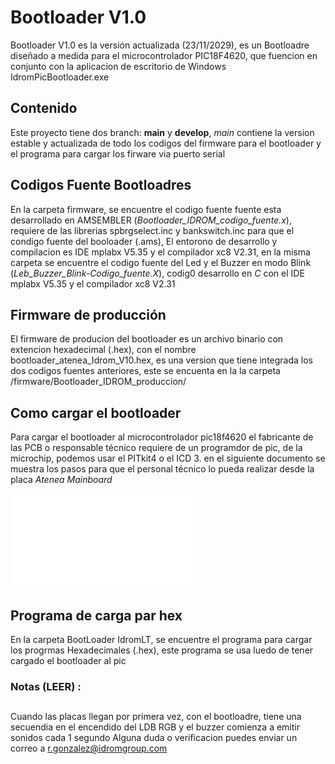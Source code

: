 # Bootloader V1.0
Bootloader V1.0 es la versión actualizada (23/11/2029), es un Bootloadre diseñado a medida para el microcontrolador PIC18F4620, que fuencion en conjunto con la aplicacion de escritorio de Windows IdromPicBootloader.exe

## Contenido
Este proyecto tiene dos branch: **main** y **develop**, *main* contiene la version estable y actualizada de todo los codigos del firmware para el bootloader y el programa para cargar los firware via puerto serial  



## Codigos Fuente Bootloadres 
 En la carpeta firmware, se encuentre el codigo fuente fuente esta desarrollado en AMSEMBLER (*Bootloader_IDROM_codigo_fuente.x*), requiere de las librerias spbrgselect.inc y bankswitch.inc para que el condigo fuente del booloader (.ams), El entorono de desarrollo y compilacion es IDE mplabx V5.35 y el compilador xc8 V2.31, en la misma carpeta se encuentre el codigo fuente del Led y el Buzzer en modo Blink (*Leb_Buzzer_Blink-Codigo_fuente.X*), codig0 desarrollo en *C* con el IDE mplabx V5.35 y el compilador xc8 V2.31

 
## Firmware de producción
El firmware de producion del bootloader es un archivo binario con extencion hexadecimal (.hex), con el nombre bootloader_atenea_Idrom_V10.hex, es una version que tiene integrada los dos codigos fuentes anteriores, este se encuenta en la  la carpeta /firmware/Bootloader_IDROM_produccion/

## Como cargar el bootloader

Para cargar el bootloader al microcontrolador pic18f4620 el fabricante de las PCB o responsable técnico requiere de un programdor de pic, de la microchip, podemos usar el PITkit4 o el ICD 3. en el siguiente documento se muestra los pasos para que el personal técnico lo pueda realizar desde la placa *Atenea Mainboard*

![](contenido/IT-16-Ed-1-Carga-de-bootloader-en-Mainboard.pdf)

## Programa de carga par hex 
 En la carpeta BootLoader IdromLT, se encuentre el programa para cargar los progrmas Hexadecimales (.hex), este programa se usa luedo de tener cargado el bootloader al pic


### Notas (LEER) :

## 
Cuando las placas llegan por primera vez, con el bootloadre, tiene una secuendia en el encendido del LDB RGB y el buzzer comienza a emitir sonidos cada 1 segundo
Alguna duda o verificacion puedes enviar un correo a r.gonzalez@idromgroup.com